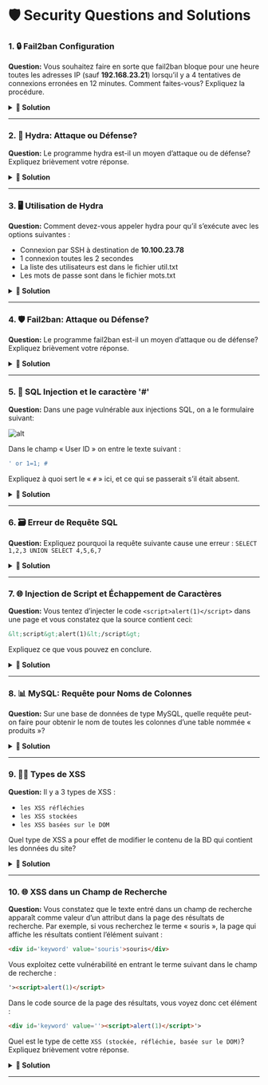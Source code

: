 # 🛡️ Security Questions and Solutions

### 1. 🔒 Fail2ban Configuration
**Question:** Vous souhaitez faire en sorte que fail2ban bloque pour une heure toutes les adresses IP (sauf **192.168.23.21**) lorsqu’il y a 4 tentatives de connexions erronées en 12 minutes. Comment faites-vous? Expliquez la procédure.

<details>
<summary><b>🔑 Solution</b></summary>
<p>

```
1. Ouvrez ou créez un fichier dans /etc/fail2ban/jail.d/. Par exemple, vous pouvez nommer ce fichier defaults-debian.local.

2. Ajoutez ou modifiez les configurations suivantes :
    ```
    [DEFAULT]
    ignoreip = 127.0.0.1/8 192.168.23.21
    findtime = 720  # 12 minutes en secondes
    bantime = 3600  # 1 heure en secondes
    maxretry = 4

    [sshd]
    enabled = true
    ```

```
</p>
</details>

---

### 2. 🐉 Hydra: Attaque ou Défense?
**Question:** Le programme hydra est-il un moyen d’attaque ou de défense? Expliquez brièvement votre réponse.

<details>
<summary><b>🔑 Solution</b></summary>
<p>

```
*Hydra est un moyen d'attaque car il permet de crack des mots de passes.*
```

</p>
</details>

---

### 3. 🖥️ Utilisation de Hydra
**Question:** Comment devez-vous appeler hydra pour qu’il s’exécute avec les options suivantes :
- Connexion par SSH à destination de **10.100.23.78**
- 1 connexion toutes les 2 secondes
- La liste des utilisateurs est dans le fichier util.txt
- Les mots de passe sont dans le fichier mots.txt

<details>
<summary><b>🔑 Solution</b></summary>
<p>

```
hydra -L util.txt -P mots.txt 10.100.23.78 ssh
```

</p>
</details>

---

### 4. 🛡️ Fail2ban: Attaque ou Défense?
**Question:** Le programme fail2ban est-il un moyen d’attaque ou de défense? Expliquez brièvement votre réponse.

<details>
<summary><b>🔑 Solution</b></summary>
<p>

```
*Fail2ban est un outil de défense car il permet de blocker des addresses IP suspects.*
```

</p>
</details>

---

### 5. 💉 SQL Injection et le caractère '#'
**Question:** Dans une page vulnérable aux injections SQL, on a le formulaire suivant:

![alt](https://www.w3resource.com/w3r_images/secure-form.png)

Dans le champ « User ID » on entre le texte suivant : 
    
```sql
' or 1=1; #
```

Expliquez à quoi sert le « `#` » ici, et ce qui se passerait s’il était absent.

<details>
<summary><b>🔑 Solution</b></summary>
<p>

```
*Permet d'ignorer le reste de la requête puisque ça met le reste en commentaire. Cela prévient des erreurs de syntaxes ou d'autres problèmes.*
```

</p>
</details>

---

### 6. 🗃️ Erreur de Requête SQL
**Question:** Expliquez pourquoi la requête suivante cause une erreur :
`SELECT 1,2,3 UNION SELECT 4,5,6,7`

<details>
<summary><b>🔑 Solution</b></summary>
<p>

```
*Parce qu'il faut que les deux requêtes ont le meme nombre de colonnes.*
```
</p>
</details>

---

### 7. 🌐 Injection de Script et Échappement de Caractères
**Question:** Vous tentez d’injecter le code `<script>alert(1)</script>` dans une page et vous constatez que la source contient ceci: 

```html
&lt;script&gt;alert(1)&lt;/script&gt;
```

Expliquez ce que vous pouvez en conclure.

<details>
<summary><b>🔑 Solution</b></summary>
<p>

```
On performe une attaque de type `XSS basée sur le DOM` car elle modifie le `DOM` du code `HTML` correspendant. Donc, ce type d'injection en fonctionne pas car il n'est pas possible d'injecter dans du code `HTML`.
```
</p>
</details>

---

### 8. 📊 MySQL: Requête pour Noms de Colonnes
**Question:** Sur une base de données de type MySQL, quelle requête peut-on faire pour obtenir le nom de toutes les colonnes d’une table nommée « produits »?

<details>
<summary><b>🔑 Solution</b></summary>
<p>

```sql
SELECT column_name FROM information_schema.COLUMNS WHERE table_name='produits';
```

</p>
</details>

---

### 9. 🕵️‍♂️ Types de XSS
**Question:** Il y a 3 types de XSS : 
- `les XSS réfléchies`
- `les XSS stockées`
- `les XSS basées sur le DOM` 

Quel type de XSS a pour effet de modifier le contenu de la BD qui contient les données du site?

<details>
<summary><b>🔑 Solution</b></summary>
<p>

```
Les XSS stockées car c'est dans la base de donnée que le code javascript malveillant est stocké.
```
</p>
</details>

---

### 10. 🌐 XSS dans un Champ de Recherche
**Question:** Vous constatez que le texte entré dans un champ de recherche apparaît comme valeur d’un attribut dans la page des résultats de recherche. 
Par exemple, si vous recherchez le terme « souris », la page qui affiche les résultats contient l’élément suivant :

```html
<div id='keyword' value='souris'>souris</div>
```

Vous exploitez cette vulnérabilité en entrant le terme suivant dans le champ de recherche :
```html
'><script>alert(1)</script>
```

Dans le code source de la page des résultats, vous voyez donc cet élément :
```html
<div id='keyword' value=''><script>alert(1)</script>'>
```

Quel est le type de cette `XSS (stockée, réfléchie, basée sur le DOM)`? Expliquez brièvement votre réponse.

<details>
<summary><b>🔑 Solution</b></summary>
<p>

```
XSS stockée car le code est stockée est dans la base de donnée.
```

</p>
</details>

---
